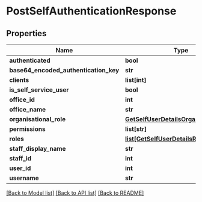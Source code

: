 # PostSelfAuthenticationResponse

## Properties
Name | Type | Description | Notes
------------ | ------------- | ------------- | -------------
**authenticated** | **bool** |  | [optional] 
**base64_encoded_authentication_key** | **str** |  | [optional] 
**clients** | **list[int]** |  | [optional] 
**is_self_service_user** | **bool** |  | [optional] 
**office_id** | **int** |  | [optional] 
**office_name** | **str** |  | [optional] 
**organisational_role** | [**GetSelfUserDetailsOrganisationalRole**](GetSelfUserDetailsOrganisationalRole.md) |  | [optional] 
**permissions** | **list[str]** |  | [optional] 
**roles** | [**list[GetSelfUserDetailsRoles]**](GetSelfUserDetailsRoles.md) |  | [optional] 
**staff_display_name** | **str** |  | [optional] 
**staff_id** | **int** |  | [optional] 
**user_id** | **int** |  | [optional] 
**username** | **str** |  | [optional] 

[[Back to Model list]](../README.md#documentation-for-models) [[Back to API list]](../README.md#documentation-for-api-endpoints) [[Back to README]](../README.md)

